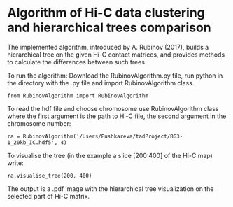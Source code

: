 # Algorithm of Hi-C data clustering and hierarchical trees comparison

The implemented algorithm, introduced by A. Rubinov (2017), builds a hierarchical tree on the given Hi-C contact matrices, and provides methods to calculate the differences between such trees.

To run the algorithm:
Download the RubinovAlgorithm.py file, run python in the directory with the .py file and import RubinovAlgorithm class.
```
from RubinovAlgorithm import RubinovAlgorithm
```

To read the hdf file and choose chromosome use RubinovAlgorithm class where the first argument is the path to Hi-C file, the second argument in the chromosome number:
```
ra = RubinovAlgorithm('/Users/Pushkareva/tadProject/BG3-1_20kb_IC.hdf5', 4)
```

To visualise the tree (in the example a slice [200:400] of the Hi-C map) write:
```
ra.visualise_tree(200, 400)
```
The output is a .pdf image with the hierarchical tree visualization on the selected part of Hi-C matrix.
